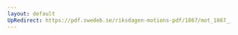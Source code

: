 ```yaml
---
layout: default
UpRedirect: https://pdf.swedeb.se/riksdagen-motions-pdf/1867/mot_1867__ak__00102/mot_1867__ak__00102_002.pdf
---
```

